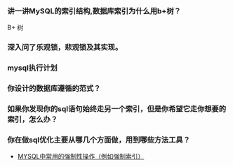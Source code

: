 ### 讲一讲MySQL的索引结构,数据库索引为什么用b+树？
B+ 树

### 深入问了乐观锁，悲观锁及其实现。

### mysql执行计划

### 你设计的数据库遵循的范式？

### 如果你发现你的sql语句始终走另一个索引，但是你希望它走你想要的索引，怎么办？

### 你在做sql优化主要从哪几个方面做，用到哪些方法工具？


- [MYSQL中常用的强制性操作（例如强制索引）](https://www.jb51.net/article/49807.htm)
